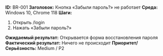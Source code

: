 **ID:** BR-001
**Заголовок:** Кнопка «Забыли пароль?» не работает
**Среда:** Windows 10, Chrome 118
**Шаги:**
1. Открыть /login
2. Нажать «Забыли пароль?»

**Ожидаемый результат:** Открывается форма восстановления пароля
**Фактический результат:** Ничего не происходит
**Приоритет/Серьёзность:** Medium / P2
